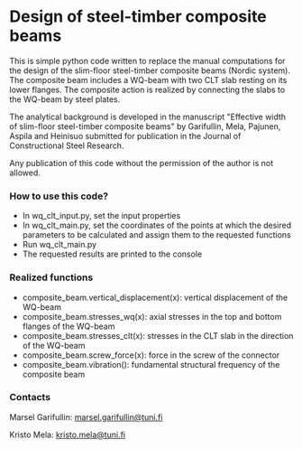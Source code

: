 # Design of steel-timber composite beams #

This is simple python code written to replace the manual computations for 
the design of the slim-floor steel-timber composite beams (Nordic system). 
The composite beam includes a WQ-beam with two CLT slab resting on its 
lower flanges.
The composite action is realized by connecting the slabs to the WQ-beam 
by steel plates. 

The analytical background is developed in the manuscript 
"Effective width of slim-floor steel-timber composite beams" by 
Garifullin, Mela, Pajunen, Aspila and Heinisuo submitted for publication in
the Journal of Constructional Steel Research.

Any publication of this code without the permission of the author 
is not allowed.

### How to use this code? ###
* In wq_clt_input.py, set the input properties 
* In wq_clt_main.py, set the coordinates of the points at which 
the desired parameters to be calculated and assign them to the requested 
functions
* Run wq_clt_main.py
* The requested results are printed to the console

### Realized functions ###
* composite_beam.vertical_displacement(x): vertical displacement of the WQ-beam
* composite_beam.stresses_wq(x): axial stresses in the top and bottom 
flanges of the WQ-beam
* composite_beam.stresses_clt(x): stresses in the CLT slab in the direction 
of the WQ-beam
* composite_beam.screw_force(x): force in the screw of the connector
* composite_beam.vibration(): fundamental structural frequency of the 
composite beam

### Contacts ###
Marsel Garifullin: marsel.garifullin@tuni.fi 

Kristo Mela: kristo.mela@tuni.fi

